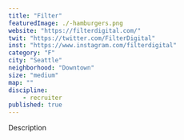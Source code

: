 ```yaml
---
title: "Filter"
featuredImage: ./-hamburgers.png
website: "https://filterdigital.com/"
twit: "https://twitter.com/FilterDigital"
inst: "https://www.instagram.com/filterdigital"
category: "F"
city: "Seattle"
neighborhood: "Downtown"
size: "medium"
map: ""
discipline:
    - recruiter
published: true
---
```


Description
